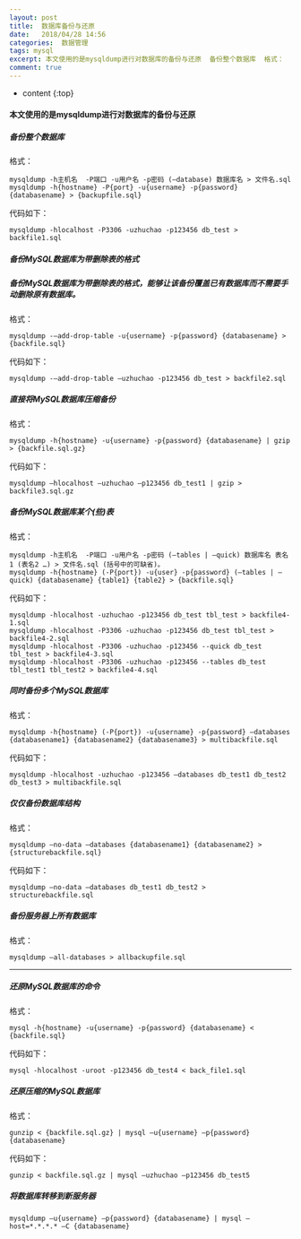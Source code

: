 ```yaml
---
layout: post
title:  数据库备份与还原
date:   2018/04/28 14:56
categories:  数据管理
tags: mysql 
excerpt: 本文使用的是mysqldump进行对数据库的备份与还原  备份整个数据库  格式：  mysqldump -h主机名  -P端口 -u用户名 -p密码 (–database) 数据库名 &gt; 文件名.sql mysqldump -h{hostname} -P{port} -u{username} -p{password} {databasename} &gt; {backupfile.sql}
comment: true
---
```

* content
{:top}

<h4>本文使用的是mysqldump进行对数据库的备份与还原</h4>

<h5>备份整个数据库</h5>

格式：

<pre class="line-numbers prism-highlight" data-start="1"><code class="language-null">mysqldump -h主机名  -P端口 -u用户名 -p密码 (–database) 数据库名 &gt; 文件名.sql
mysqldump -h{hostname} -P{port} -u{username} -p{password} {databasename} &gt; {backupfile.sql}
</code></pre>

代码如下：

<pre class="line-numbers prism-highlight" data-start="1"><code class="language-shell">mysqldump -hlocalhost -P3306 -uzhuchao -p123456 db_test &gt; backfile1.sql
</code></pre>

<h5>备份MySQL数据库为带删除表的格式</h5>

<h5>备份MySQL数据库为带删除表的格式，能够让该备份覆盖已有数据库而不需要手动删除原有数据库。</h5>

格式：

<pre class="line-numbers prism-highlight" data-start="1"><code class="language-null">mysqldump -–add-drop-table -u{username} -p{password} {databasename} &gt; {backfile.sql}
</code></pre>

代码如下：

<pre class="line-numbers prism-highlight" data-start="1"><code class="language-null">mysqldump -–add-drop-table –uzhuchao -p123456 db_test &gt; backfile2.sql
</code></pre>

<h5>直接将MySQL数据库压缩备份</h5>

格式：

<pre class="line-numbers prism-highlight" data-start="1"><code class="language-null">mysqldump -h{hostname} -u{username} -p{password} {databasename} | gzip &gt; {backfile.sql.gz}
</code></pre>

代码如下：

<pre class="line-numbers prism-highlight" data-start="1"><code class="language-null">mysqldump –hlocalhost –uzhuchao –p123456 db_test1 | gzip &gt; backfile3.sql.gz
</code></pre>

<h5>备份MySQL数据库某个(些)表</h5>

格式：

<pre class="line-numbers prism-highlight" data-start="1"><code class="language-null">mysqldump -h主机名  -P端口 -u用户名 -p密码 (–tables | –quick) 数据库名 表名1 (表名2 …) &gt; 文件名.sql (括号中的可缺省)。
mysqldump -h{hostname} (-P{port}) -u{user} -p{password} (–tables | –quick) {databasename} {table1} {table2} &gt; {backfile.sql}
</code></pre>

代码如下：

<pre class="line-numbers prism-highlight" data-start="1"><code class="language-null">mysqldump -hlocalhost -uzhuchao -p123456 db_test tbl_test &gt; backfile4-1.sql
mysqldump -hlocalhost -P3306 -uzhuchao -p123456 db_test tbl_test &gt; backfile4-2.sql
mysqldump -hlocalhost -P3306 -uzhuchao -p123456 --quick db_test tbl_test &gt; backfile4-3.sql
mysqldump -hlocalhost -P3306 -uzhuchao -p123456 --tables db_test tbl_test1 tbl_test2 &gt; backfile4-4.sql
</code></pre>

<h5>同时备份多个MySQL数据库</h5>

格式：

<pre class="line-numbers prism-highlight" data-start="1"><code class="language-null">mysqldump -h{hostname} (-P{port}) -u{username} -p{password} –databases {databasename1} {databasename2} {databasename3} &gt; multibackfile.sql
</code></pre>

代码如下：

<pre class="line-numbers prism-highlight" data-start="1"><code class="language-null">mysqldump -hlocalhost -uzhuchao -p123456 –databases db_test1 db_test2 db_test3 &gt; multibackfile.sql
</code></pre>

<h5>仅仅备份数据库结构</h5>

格式：

<pre class="line-numbers prism-highlight" data-start="1"><code class="language-null">mysqldump –no-data –databases {databasename1} {databasename2} &gt; {structurebackfile.sql}
</code></pre>

代码如下：

<pre class="line-numbers prism-highlight" data-start="1"><code class="language-null">mysqldump –no-data –databases db_test1 db_test2 &gt; structurebackfile.sql
</code></pre>

<h5>备份服务器上所有数据库</h5>

格式：

<pre class="line-numbers prism-highlight" data-start="1"><code class="language-null">mysqldump –all-databases &gt; allbackupfile.sql
</code></pre>

<hr />

<h5>还原MySQL数据库的命令</h5>

格式：

<pre class="line-numbers prism-highlight" data-start="1"><code class="language-null">mysql -h{hostname} -u{username} -p{password} {databasename} &lt; {backfile.sql}
</code></pre>

代码如下：

<pre class="line-numbers prism-highlight" data-start="1"><code class="language-null">mysql -hlocalhost -uroot -p123456 db_test4 &lt; back_file1.sql
</code></pre>

<h5>还原压缩的MySQL数据库</h5>

格式：

<pre class="line-numbers prism-highlight" data-start="1"><code class="language-null">gunzip &lt; {backfile.sql.gz} | mysql –u{username} –p{password} {databasename}
</code></pre>

代码如下：

<pre class="line-numbers prism-highlight" data-start="1"><code class="language-null">gunzip &lt; backfile.sql.gz | mysql –uzhuchao –p123456 db_test5
</code></pre>

<h5>将数据库转移到新服务器</h5>

<pre class="line-numbers prism-highlight" data-start="1"><code class="language-null">mysqldump –u{username} –p{password} {databasename} | mysql –host=*.*.*.* –C {databasename}
</code></pre>
    